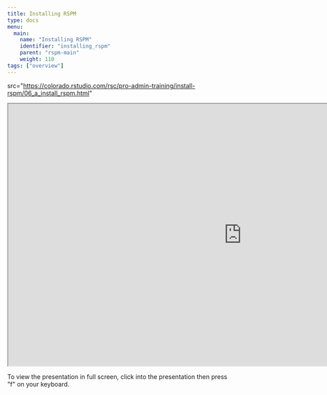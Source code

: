 ```yaml
---
title: Installing RSPM
type: docs
menu:
  main:
    name: "Installing RSPM"
    identifier: "installing_rspm"
    parent: "rspm-main"
    weight: 110
tags: ["overview"]
---
```


 src="https://colorado.rstudio.com/rsc/pro-admin-training/install-rspm/06_a_install_rspm.html"

<iframe src="https://colorado.rstudio.com/rsc/pro-admin-training/install-rspm/06_a_install_rspm.html" width="1067px" height="600px">
</iframe>


To view the presentation in full screen, click into the presentation then press "f" on your keyboard.

